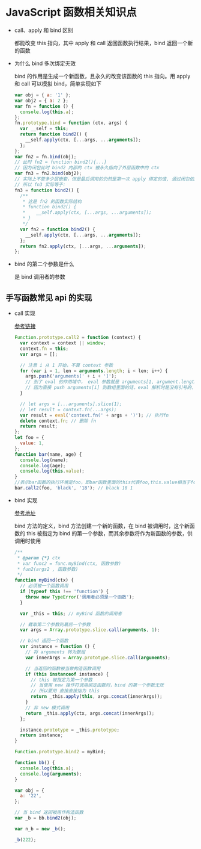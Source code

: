 # JavaScript 函数相关知识点

- call、apply 和 bind 区别

  都能改变 this 指向，其中 apply 和 call 返回函数执行结果，bind 返回一个新的函数

- 为什么 bind 多次绑定无效

  bind 的作用是生成一个新函数，且永久的改变该函数的 this 指向。用 apply 和 call 可以模拟 bind，简单实现如下

  ```js
  var obj = { a: '1' };
  var obj2 = { a: 2 };
  var fn = function () {
    console.log(this.a);
  };
  fn.prototype.bind = function (ctx, args) {
    var __self = this;
    return function bind2() {
      __self.apply(ctx, [...args, ...arguments]);
    };
  };
  var fn2 = fn.bind(obj);
  // 此时 fn2 = function bind2(){...}
  // 因为闭包此时 bind2 内部的 ctx 被永久指向了外层函数中的 ctx
  var fn3 = fn2.bind(obj2);
  // 实际上不管多少层嵌套，但是最后调用的仍然是第一次 apply 绑定的值, 通过闭包依然保留着引用
  // 所以 fn3 实际等于:
  fn3 = function bind2() {
    /**
     * 这是 fn2 的函数实际结构
     * function bind2() {
     *    __self.apply(ctx, [...args, ...arguments]);
     * }
     */
    var fn2 = function bind2() {
      __self.apply(ctx, [...args, ...arguments]);
    };
    return fn2.apply(ctx, [...args, ...arguments]);
  };
  ```

- bind 的第二个参数是什么

  是 bind 调用者的参数

## 手写函数常见 api 的实现

- call 实现

  [参考链接](https://www.cnblogs.com/echolun/p/12144344.html)

  ```js
  Function.prototype.call2 = function (context) {
    var context = context || window;
    context.fn = this;
    var args = [];

    // 注意 i 从 1 开始，不算 context 参数
    for (var i = 1, len = arguments.length; i < len; i++) {
      args.push('arguments[' + i + ']');
      // 到了 eval 的作用域中， eval 参数就是 arguments[1, argument.length-1]，可以保证参数的类型正确，在eval执行环境中对 arguments 通过索引直接取值传入
      // 因为直接 push arguments[i] 到数组里面的话，eval 解析时是没有引号的，都是按照变量去引用的，所以会报错找不到某个变量
    }

    // let args = [...arguments].slice(1);
    // let result = context.fn(...args);
    var result = eval('context.fn(' + args + ')'); // 执行fn
    delete context.fn; // 删除 fn
    return result;
  };
  let foo = {
    value: 1,
  };
  function bar(name, age) {
    console.log(name);
    console.log(age);
    console.log(this.value);
  }
  //表示bar函数的执行环境是foo，即bar函数里面的this代表foo,this.value相当于foo.value,然后给bar函数传递两个参数
  bar.call2(foo, 'black', '18'); // black 18 1
  ```

- bind 实现

  [参考地址](https://github.com/Raynos/function-bind/blob/master/implementation.js)

  bind 方法的定义，bind 方法创建一个新的函数，在 bind 被调用时，这个新函数的 this 被指定为 bind 的第一个参数，而其余参数将作为新函数的参数，供调用时使用

  ```js
  /**
   * @param {*} ctx
   * var func2 = func.myBind(ctx, 函数参数)
   * fun2(args2 , 函数参数)
   */
  function myBind(ctx) {
    // 必须被一个函数调用
    if (typeof this !== 'function') {
      throw new TypeError('调用者必须是一个函数');
    }

    var _this = this; // myBind 函数的调用者

    // 截取第二个参数到最后一个参数
    var args = Array.prototype.slice.call(arguments, 1);

    // bind 返回一个函数
    var instance = function () {
      // 将 arguments 转为数组
      var innerArgs = Array.prototype.slice.call(arguments);

      // 当返回的函数被当做构造函数调用
      if (this instanceof instance) {
        // this 被指定为第一个参数
        // 当使用 new 操作符调用绑定函数时，bind 的第一个参数无效
        // 所以要用 直接直接指为 this
        return _this.apply(this, args.concat(innerArgs));
      }
      // 非 new 模式调用
      return _this.apply(ctx, args.concat(innerArgs));
    };

    instance.prototype = _this.prototype;
    return instance;
  }

  Function.prototype.bind2 = myBind;

  function bb() {
    console.log(this.a);
    console.log(arguments);
  }

  var obj = {
    a: '22',
  };

  // 当 bind 返回被用作构造函数
  var _b = bb.bind2(obj);

  var n_b = new _b();

  _b(222);
  ```
